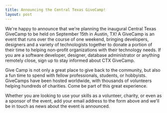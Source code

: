 ```yaml
---
title: Announcing the Central Texas GiveCamp!
layout: post
---
```


We're happy to announce that we're planning the inaugural Central Texas GiveCamp to be held on September 15th in Austin, TX! A GiveCamp is an event that runs over the course of one weekend, bringing developers, designers and a variety of technologists together to donate a portion of their time to helping non-profit organizations with their technology needs. If you are a software developer, designer, database administrator or anything remotely close, sign up to stay informed about CTX GiveCamp.

Give Camp is not only a great place to give back to the community, but also a fun time to spend with fellow professionals, students, or hobbyists. GiveCamps have been hosted worldwide, with thousands of volunteers helping hundreds of charities. Come be part of this great experience.

Whether you are looking to use your skills as a volunteer, charity, or even as a sponsor of the event, add your email address to the form above and we'll be in touch as news about the event is announced.